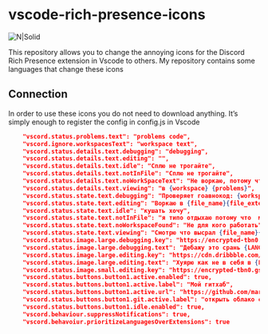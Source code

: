 # vscode-rich-presence-icons

![N|Solid](https://i.imgur.com/MQc2Dsl.png)

This repository allows you to change the annoying icons for the Discord Rich Presence extension in Vscode to others.
My repository contains some languages ​​that change these icons

## Connection

In order to use these icons you do not need to download anything. It’s simply enough to register the config in config.js in Vscode

```json
    "vscord.status.problems.text": "problems code",
    "vscord.ignore.workspacesText": "workspace text",
    "vscord.status.details.text.debugging": "debugging",
    "vscord.status.details.text.editing": "",
    "vscord.status.details.text.idle": "Сплю не трогайте",
    "vscord.status.details.text.notInFile": "Сплю не трогайте",
    "vscord.status.details.text.noWorkSpaceText": "Не воркаю, потому что могу",
    "vscord.status.details.text.viewing": "в {workspace} {problems}",
    "vscord.status.state.text.debugging": "Проверяет гоавнокод: {workspace}",
    "vscord.status.state.text.editing": "Воркаю в {file_name}{file_extension}:{current_line}:{current_column}",
    "vscord.status.state.text.idle": "кушать хочу",
    "vscord.status.state.text.notInFile": "я типо отдыхаю потому что  могу",
    "vscord.status.state.text.noWorkspaceFound": "Не для кого работать",
    "vscord.status.state.text.viewing": "Смотрю что высрал {file_name}{file_extension}",
    "vscord.status.image.large.debugging.key": "https://encrypted-tbn0.gstatic.com/images?q=tbn:ANd9GcRGjvL9DxTxI1C5RlQCPkpKfM0AjSnGEU8YfA&usqp=CAU",
    "vscord.status.image.large.debugging.text": "Дебажу это срань {LANG}",
    "vscord.status.image.large.editing.key": "https://cdn.dribbble.com/users/219482/screenshots/14676444/media/28fa0b64b0454de0d0664e364e4f95fc.gif",
    "vscord.status.image.large.editing.text": "Хуярю как не в себя в {LANG}",
    "vscord.status.image.small.editing.key": "https://encrypted-tbn0.gstatic.com/images?q=tbn:ANd9GcRNJ4-0BXxFmddUdqTqqGV0cf1ptXUHko3PeQ&usqp=CAU",
    "vscord.status.buttons.button1.active.enabled": true,
    "vscord.status.buttons.button1.active.label": "Мой гитхаб",
    "vscord.status.buttons.button1.active.url": "https://github.com/markussia",
    "vscord.status.buttons.button1.git.active.label": "открыть облако с кодом",
    "vscord.status.buttons.button1.idle.enabled": true,
    "vscord.behaviour.suppressNotifications": true,
    "vscord.behavoiur.prioritizeLanguagesOverExtensions": true
```
